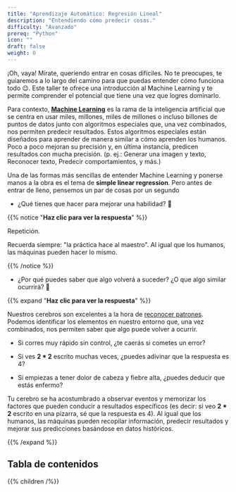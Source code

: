 ```yaml
---
title: "Aprendizaje Automático: Regresión Lineal"
description: "Entendiendo cómo predecir cosas."
difficulty: "Avanzado"
prereq: "Python"
icon: ""
draft: false
weight: 0
---
```


¡Oh, vaya! Mírate, queriendo entrar en cosas difíciles. No te preocupes, te guiaremos a lo largo del camino para que puedas entender cómo funciona todo 😉. Este taller te ofrece una introducción al Machine Learning y te permite comprender el potencial que tiene una vez que logres dominarlo.

Para contexto, **[Machine Learning](https://mitsloan.mit.edu/ideas-made-to-matter/machine-learning-explained)** es la rama de la inteligencia artificial que se centra en usar miles, millones, miles de millones o incluso billones de puntos de datos junto con algoritmos especiales que, una vez combinados, nos permiten predecir resultados. Estos algoritmos especiales están diseñados para aprender de manera similar a cómo aprenden los humanos. Poco a poco mejoran su precisión y, en última instancia, predicen resultados con mucha precisión. (p. ej.: Generar una imagen y texto, Reconocer texto, Predecir comportamientos, y más.)

Una de las formas más sencillas de entender Machine Learning y ponerse manos a la obra es el tema de **simple linear regression**. Pero antes de entrar de lleno, pensemos un par de cosas por un segundo

- ¿Qué tienes que hacer para mejorar una habilidad? 🤔

{{% notice "**Haz clic para ver la respuesta**" %}}

Repetición.

Recuerda siempre: "la práctica hace al maestro". Al igual que los humanos, las máquinas pueden hacer lo mismo.

{{% /notice %}}

- ¿Por qué puedes saber que algo volverá a suceder? ¿O que algo similar ocurrirá? 🤔

{{% expand "**Haz clic para ver la respuesta**" %}}

Nuestros cerebros son excelentes a la hora de [reconocer patrones](https://www.ncbi.nlm.nih.gov/pmc/articles/PMC4141622/). Podemos identificar los elementos en nuestro entorno que, una vez combinados, nos permiten saber que algo puede volver a ocurrir.

- Si corres muy rápido sin control, ¿te caerás si cometes un error?

- Si ves **2 * 2** escrito muchas veces, ¿puedes adivinar que la respuesta es 4?

- Si empiezas a tener dolor de cabeza y fiebre alta, ¿puedes deducir que estás enfermo?

Tu cerebro se ha acostumbrado a observar eventos y memorizar los factores que pueden conducir a resultados específicos (es decir: si veo **2 * 2** escrito en una pizarra, sé que la respuesta es 4). Al igual que los humanos, las máquinas pueden recopilar información, predecir resultados y mejorar sus predicciones basándose en datos históricos.

{{% /expand %}}

## Tabla de contenidos
{{% children /%}}